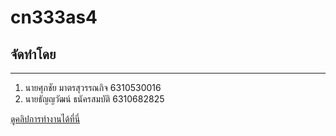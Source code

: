 # cn333as4

## จัดทำโดย
---
1. นายศุภชัย มาตรสุวรรณกิจ 6310530016
1. นายธัญญวัฒน์ ธนัครสมบัติ 6310682825

[ดูคลิปการทำงานได้ที่นี่](https://youtu.be/z3hkvbRngOY)
